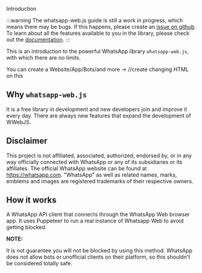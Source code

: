 Introduction

:::warning
The whatsapp-web.js guide is still a work in progress, which means there may be bugs. If this happens, please create an [issue on github](https://github.com/wwebjs/wwebjs.dev/issues/new). To learn about all the features available to you in the library, please check out the [documentation](https://docs.wwebjs.dev/).
:::

This is an introduction to the powerful WhatsApp library `whatsapp-web.js`, with which there are no limits.

You can create a Website/App/Bots/and more -> //create changing HTML on this

## Why `whatsapp-web.js`

It is a free library in development and new developers join and improve it every day. There are always new features that expand the development of WWebJS. 

## Disclaimer

This project is not affiliated, associated, authorized, endorsed by, or in any way officially connected with WhatsApp or any of its subsidiaries or its affiliates. The official WhatsApp website can be found at https://whatsapp.com. "WhatsApp" as well as related names, marks, emblems and images are registered trademarks of their respective owners.

## How it works 

A WhatsApp API client that connects through the WhatsApp Web browser app. It uses Puppeteer to run a real instance of Whatsapp Web to avoid getting blocked.

**NOTE:**

It is not guarantee you will not be blocked by using this method. WhatsApp does not allow bots or unofficial clients on their platform, so this shouldn't be considered totally safe.